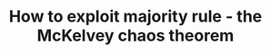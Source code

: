 ---
title: How to exploit majority rule - the McKelvey chaos theorem
institute: (2023) Many Cheerful Facts seminar, UC Berkeley Mathematics Dept
year:
certificate_url: 
excerpt: 
order: 2
---